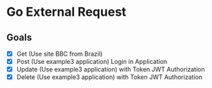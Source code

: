 # Go External Request

## Goals

- [X] Get (Use site BBC from Brazil)
- [X] Post (Use example3 application) Login in Application
- [X] Update (Use example3 application) with Token JWT Authorization
- [X] Delete (Use example3 application) with Token JWT Authorization 
